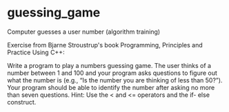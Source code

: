 # guessing_game
Computer guesses a user number (algorithm training)

Exercise from Bjarne Stroustrup's book Programming, Principles and Practice Using C++:

Write a program to play a numbers guessing game. The user thinks of a
number between 1 and 100 and your program asks questions to figure out
what the number is (e.g., “Is the number you are thinking of less than
50?”). Your program should be able to identify the number after asking no
more than seven questions. Hint: Use the < and <= operators and the if-
else construct.

